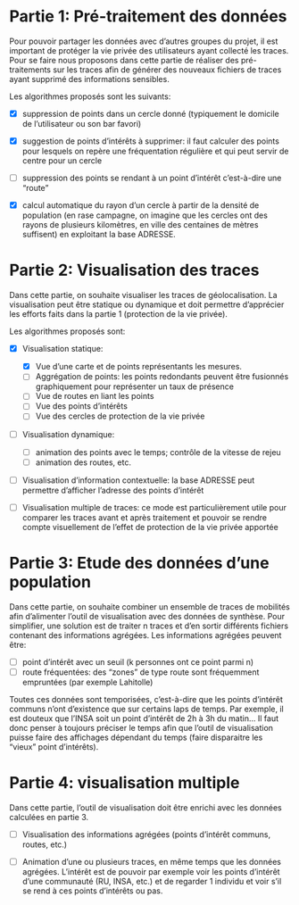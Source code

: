Partie 1: Pré-traitement des données
==

Pour pouvoir partager les données avec d’autres groupes du projet, il est important de protéger la vie privée des utilisateurs ayant collecté les traces. Pour se faire nous proposons dans cette partie de réaliser des pré-traitements sur les traces afin de générer des nouveaux fichiers de traces ayant supprimé des informations sensibles.

Les algorithmes proposés sont les suivants:
- [X] suppression de points dans un cercle donné (typiquement le domicile de l’utilisateur ou son bar favori)
- [X] suggestion de points d’intérêts à supprimer: il faut calculer des points pour lesquels on repère une fréquentation régulière et qui peut servir de centre pour un cercle
- [ ] suppression des points se rendant à un point d’intérêt c’est-à-dire une “route”
- [X] calcul automatique du rayon d’un cercle à partir de la densité de population (en rase campagne, on imagine que les cercles ont des rayons de plusieurs kilomètres, en ville des centaines de mètres suffisent) en exploitant la base ADRESSE.


Partie 2: Visualisation des traces
==

Dans cette partie, on souhaite visualiser les traces de géolocalisation. La visualisation peut être statique ou dynamique et doit permettre d’apprécier les efforts faits dans la partie 1 (protection de la vie privée).

Les algorithmes proposés sont:

- [X] Visualisation statique:
	- [X] Vue d’une carte et de points représentants les mesures.
	- [ ] Aggrégation de points: les points redondants peuvent être fusionnés graphiquement pour représenter un taux de présence
	- [ ] Vue de routes en liant les points
	- [ ] Vue des points d’intérêts
	- [ ] Vue des cercles de protection de la vie privée
- [ ] Visualisation dynamique:
	- [ ] animation des points avec le temps; contrôle de la vitesse de rejeu
	- [ ] animation des routes, etc.
- [ ] Visualisation d’information contextuelle: la base ADRESSE peut permettre d’afficher l’adresse des points d’intérêt
- [ ] Visualisation multiple de traces: ce mode est particulièrement utile pour comparer les traces avant et après traitement et pouvoir se rendre compte visuellement de l’effet de protection de la vie privée apportée


Partie 3: Etude des données d’une population
==

Dans cette partie, on souhaite combiner un ensemble de traces de mobilités afin d’alimenter l’outil de visualisation avec des données de synthèse. Pour simplifier, une solution est de traiter n traces et d’en sortir différents fichiers contenant des informations agrégées. Les informations agrégées peuvent être:

- [ ] point d’intérêt avec un seuil (k personnes ont ce point parmi n)
- [ ] route fréquentées: des “zones” de type route sont fréquemment empruntées (par exemple Lahitolle)

Toutes ces données sont temporisées, c’est-à-dire que les points d’intérêt communs n’ont d’existence que sur certains laps de temps. Par exemple, il est douteux que l’INSA soit un point d’intérêt de 2h à 3h du matin… Il faut donc penser à toujours préciser le temps afin que l’outil de visualisation puisse faire des affichages dépendant du temps (faire disparaitre les “vieux” point d’intérêts).

Partie 4: visualisation multiple
==

Dans cette partie, l’outil de visualisation doit être enrichi avec les données calculées en partie 3.

- [ ] Visualisation des informations agrégées (points d’intérêt communs, routes, etc.)
- [ ] Animation d’une ou plusieurs traces, en même temps que les données agrégées. L’intérêt est de pouvoir par exemple voir les points d’intérêt d’une communauté (RU, INSA, etc.) et de regarder 1 individu et voir s’il se rend à ces points d’intérêts ou pas.


